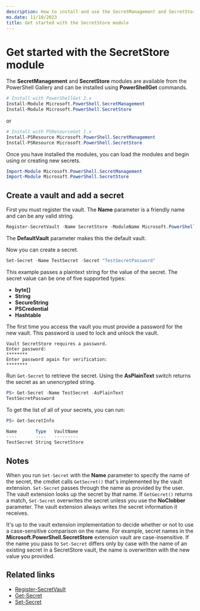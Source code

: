 ```yaml
---
description: How to install and use the SecretManagement and SecretStore modules
ms.date: 11/10/2023
title: Get started with the SecretStore module
---
```

# Get started with the SecretStore module

The **SecretManagement** and **SecretStore** modules are available from the PowerShell Gallery and
can be installed using **PowerShellGet** commands.

```powershell
# Install with PowerShellGet 2.x
Install-Module Microsoft.PowerShell.SecretManagement
Install-Module Microsoft.PowerShell.SecretStore
```

or

```powershell
# Install with PSResourceGet 1.x
Install-PSResource Microsoft.PowerShell.SecretManagement
Install-PSResource Microsoft.PowerShell.SecretStore
```

Once you have installed the modules, you can load the modules and begin using or creating new
secrets.

```powershell
Import-Module Microsoft.PowerShell.SecretManagement
Import-Module Microsoft.PowerShell.SecretStore
```

## Create a vault and add a secret

First you must register the vault. The **Name** parameter is a friendly name and can be any valid
string.

```powershell
Register-SecretVault -Name SecretStore -ModuleName Microsoft.PowerShell.SecretStore -DefaultVault
```

The **DefaultVault** parameter makes this the default vault.

Now you can create a secret.

```powershell
Set-Secret -Name TestSecret -Secret "TestSecretPassword"
```

This example passes a plaintext string for the value of the secret. The secret value can be one of
five supported types:

- **byte[]**
- **String**
- **SecureString**
- **PSCredential**
- **Hashtable**

The first time you access the vault you must provide a password for the new vault. This password is
used to lock and unlock the vault.

```Output
Vault SecretStore requires a password.
Enter password:
********
Enter password again for verification:
********
```

Run `Get-Secret` to retrieve the secret. Using the **AsPlainText** switch returns the secret as an
unencrypted string.

```powershell
PS> Get-Secret -Name TestSecret -AsPlainText
TestSecretPassword
```

To get the list of all of your secrets, you can run:

```powershell
PS> Get-SecretInfo

Name       Type   VaultName
----       ----   ---------
TestSecret String SecretStore
```

## Notes

When you run `Set-Secret` with the **Name** parameter to specify the name of the secret, the cmdlet
calls `GetSecret()` that's implemented by the vault extension. `Set-Secret` passes through the name
as provided by the user. The vault extension looks up the secret by that name. If `GetGecret()`
returns a match, `Set-Secret` overwrites the secret unless you use the **NoClobber** parameter. The
vault extension always writes the secret information it receives.

It's up to the vault extension implementation to decide whether or not to use a case-sensitive
comparison on the name. For example, secret names in the **Microsoft.PowerShell.SecretStore**
extension vault are case-insensitive. If the name you pass to `Set-Secret` differs only by case with
the name of an existing secret in a SecretStore vault, the name is overwritten with the new value
you provided.

## Related links

- [Register-SecretVault][02]
- [Get-Secret][01]
- [Set-Secret][03]

<!-- link references -->
[01]: xref:Microsoft.PowerShell.SecretManagement.Get-Secret
[02]: xref:Microsoft.PowerShell.SecretManagement.Register-SecretVault
[03]: xref:Microsoft.PowerShell.SecretManagement.Set-Secret
